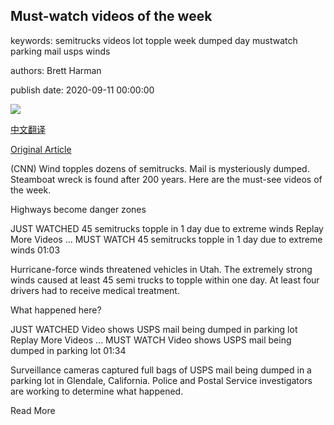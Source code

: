 ## Must-watch videos of the week

keywords: semitrucks videos lot topple week dumped day mustwatch parking mail usps winds

authors: Brett Harman

publish date: 2020-09-11 00:00:00

![](https://cdn.cnn.com/cnnnext/dam/assets/200909110950-semitruck-topples-utah-super-tease.jpg)

[中文翻译](Must-watch%20videos%20of%20the%20week_zh.md)

[Original Article](https://edition.cnn.com/2020/09/11/app-news-section/videos-of-the-week-mobile-september-11/index.html)

(CNN) Wind topples dozens of semitrucks. Mail is mysteriously dumped. Steamboat wreck is found after 200 years. Here are the must-see videos of the week.

Highways become danger zones

JUST WATCHED 45 semitrucks topple in 1 day due to extreme winds Replay More Videos ... MUST WATCH 45 semitrucks topple in 1 day due to extreme winds 01:03

Hurricane-force winds threatened vehicles in Utah. The extremely strong winds caused at least 45 semi trucks to topple within one day. At least four drivers had to receive medical treatment.

What happened here?

JUST WATCHED Video shows USPS mail being dumped in parking lot Replay More Videos ... MUST WATCH Video shows USPS mail being dumped in parking lot 01:34

Surveillance cameras captured full bags of USPS mail being dumped in a parking lot in Glendale, California. Police and Postal Service investigators are working to determine what happened.

Read More